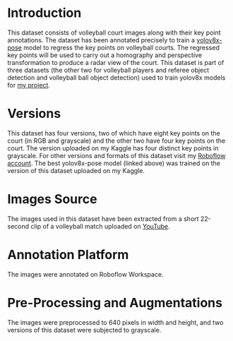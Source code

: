 # Introduction
This dataset consists of volleyball court images along with their key point annotations.
The dataset has been annotated precisely to train a [yolov8x-pose](https://www.kaggle.com/models/pythonistasamurai/yolov8x_volleyball_analysis_models) model to regress the key points on volleyball courts. The regressed key points will be used to carry out a homography and perspective transformation to produce a radar view of the court.
This dataset is part of three datasets (the other two for volleyball players and referee object detection and volleyball ball object detection) used to train yolov8x models for [my project](https://github.com/PythoneerSamurai/computer-vision-projects/tree/master/key-points-regression/yolov8x-supervision-advance-volleyball-analysis).

# Versions
This dataset has four versions, two of which have eight key points on the court (in RGB and grayscale) and the other two have four key points on the court. The version uploaded on my Kaggle has four distinct key points in grayscale.
For other versions and formats of this dataset visit my [Roboflow account](https://universe.roboflow.com/primaryws/volleyball_court_key_points_regression_dataset).
The best yolov8x-pose model (linked above) was trained on the version of this dataset uploaded on my Kaggle.

# Images Source
The images used in this dataset have been extracted from a short 22-second clip of a volleyball match uploaded on [YouTube](https://www.youtube.com/watch?v=BfcL_cxB-9o&t=10s).

# Annotation Platform
The images were annotated on Roboflow Workspace.

# Pre-Processing and Augmentations
The images were preprocessed to 640 pixels in width and height, and two versions of this dataset were subjected to grayscale.
